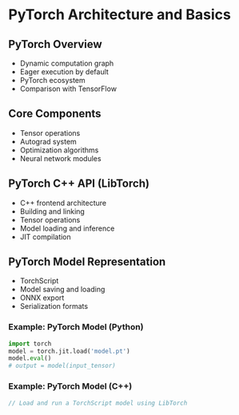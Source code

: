 # PyTorch Architecture and Basics

## PyTorch Overview
- Dynamic computation graph
- Eager execution by default
- PyTorch ecosystem
- Comparison with TensorFlow

## Core Components
- Tensor operations
- Autograd system
- Optimization algorithms
- Neural network modules

## PyTorch C++ API (LibTorch)
- C++ frontend architecture
- Building and linking
- Tensor operations
- Model loading and inference
- JIT compilation

## PyTorch Model Representation
- TorchScript
- Model saving and loading
- ONNX export
- Serialization formats


### Example: PyTorch Model (Python)
```python
import torch
model = torch.jit.load('model.pt')
model.eval()
# output = model(input_tensor)
```

### Example: PyTorch Model (C++)
```cpp
// Load and run a TorchScript model using LibTorch
```
